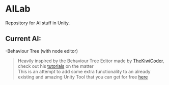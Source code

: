 # AILab

Repository for AI stuff in Unity.

## Current AI:  

  -Behaviour Tree (with node editor)  
  >Heavily inspired by the Behaviour Tree Editor made by [TheKiwiCoder](https://www.youtube.com/channel/UCjszZMwnOW4fO5VIDU_Wh1Q), check out his [tutorials](https://www.youtube.com/watch?v=nKpM98I7PeM) on the matter  
  >This is an attempt to add some extra functionality to an already existing and amazing Unity Tool that you can get for free [here](https://thekiwicoder.com/behaviour-tree-editor/)
